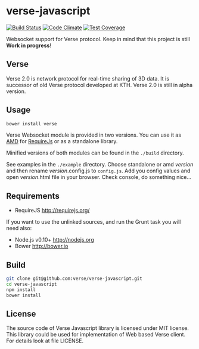 # verse-javascript

[![Build Status](https://travis-ci.org/verse/verse-javascript.png?branch=master)](https://travis-ci.org/verse/verse-javascript)
[![Code Climate](https://codeclimate.com/github/verse/verse-javascript/badges/gpa.svg)](https://codeclimate.com/github/verse/verse-javascript)
[![Test Coverage](https://codeclimate.com/github/verse/verse-javascript/badges/coverage.svg)](https://codeclimate.com/github/verse/verse-javascript)

Websocket support for Verse protocol. Keep in mind that this project is still **Work in progress**!

## Verse

Verse 2.0 is network protocol for real-time sharing of 3D data. It is successor of old Verse protocol developed at KTH. Verse 2.0 is still in alpha version.

## Usage

```bash
bower install verse
```

Verse Websocket module is provided in two versions. You can use it as [AMD](http://requirejs.org/docs/whyamd.html) for [RequireJs](http://requirejs.org/) or as a standalone library.

Minified versions of both modules can be found in the `./build` directory.

See examples in the `./example` directory. Choose standalone or amd *version* and then rename *version*.config.js
to `config.js`. Add you config values and open *version*.html file in your browser. Check console, do something nice...

## Requirements

* RequireJS http://requirejs.org/

If you want to use the unlinked sources, and run the Grunt task you will need also:

* Node.js v0.10+ http://nodejs.org
* Bower http://bower.io

## Build

```bash
git clone git@github.com:verse/verse-javascript.git 
cd verse-javascript
npm install
bower install
```

## License

The source code of Verse Javascript library is licensed under MIT license. This library could be used for implementation of Web based Verse client. For details look at file LICENSE.
